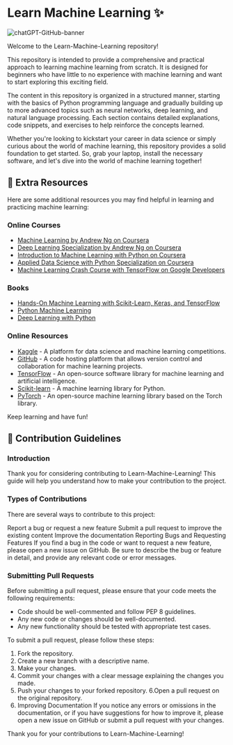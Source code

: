 # Learn Machine Learning ✨

![chatGPT-GitHub-banner](https://user-images.githubusercontent.com/80825073/229536673-07af8232-8ec5-4eae-b153-31b8e2447bb1.jpg)

Welcome to the Learn-Machine-Learning repository!

This repository is intended to provide a comprehensive and practical approach to learning machine learning from scratch. It is designed for beginners who have little to no experience with machine learning and want to start exploring this exciting field.

The content in this repository is organized in a structured manner, starting with the basics of Python programming language and gradually building up to more advanced topics such as neural networks, deep learning, and natural language processing. Each section contains detailed explanations, code snippets, and exercises to help reinforce the concepts learned.

Whether you're looking to kickstart your career in data science or simply curious about the world of machine learning, this repository provides a solid foundation to get started. So, grab your laptop, install the necessary software, and let's dive into the world of machine learning together!

## 📕 Extra Resources

Here are some additional resources you may find helpful in learning and practicing machine learning:

### Online Courses

- [Machine Learning by Andrew Ng on Coursera](https://www.coursera.org/learn/machine-learning)
- [Deep Learning Specialization by Andrew Ng on Coursera](https://www.coursera.org/specializations/deep-learning)
- [Introduction to Machine Learning with Python on Coursera](https://www.coursera.org/learn/machine-learning-with-python)
- [Applied Data Science with Python Specialization on Coursera](https://www.coursera.org/specializations/data-science-python)
- [Machine Learning Crash Course with TensorFlow on Google Developers](https://developers.google.com/machine-learning/crash-course)

### Books

- [Hands-On Machine Learning with Scikit-Learn, Keras, and TensorFlow](https://www.oreilly.com/library/view/hands-on-machine-learning/9781492032632/)
- [Python Machine Learning](https://www.packtpub.com/product/python-machine-learning/9781783555130)
- [Deep Learning with Python](https://www.manning.com/books/deep-learning-with-python)

### Online Resources

- [Kaggle](https://www.kaggle.com/) - A platform for data science and machine learning competitions.
- [GitHub](https://github.com/) - A code hosting platform that allows version control and collaboration for machine learning projects.
- [TensorFlow](https://www.tensorflow.org/) - An open-source software library for machine learning and artificial intelligence.
- [Scikit-learn](https://scikit-learn.org/) - A machine learning library for Python.
- [PyTorch](https://pytorch.org/) - An open-source machine learning library based on the Torch library.

Keep learning and have fun!

## 🤝 Contribution Guidelines
### Introduction
Thank you for considering contributing to Learn-Machine-Learning! This guide will help you understand how to make your contribution to the project.

### Types of Contributions
There are several ways to contribute to this project:

Report a bug or request a new feature
Submit a pull request to improve the existing content
Improve the documentation
Reporting Bugs and Requesting Features
If you find a bug in the code or want to request a new feature, please open a new issue on GitHub. Be sure to describe the bug or feature in detail, and provide any relevant code or error messages.

### Submitting Pull Requests
Before submitting a pull request, please ensure that your code meets the following requirements:

- Code should be well-commented and follow PEP 8 guidelines.
- Any new code or changes should be well-documented.
- Any new functionality should be tested with appropriate test cases.

To submit a pull request, please follow these steps:

1. Fork the repository.
2. Create a new branch with a descriptive name.
3. Make your changes.
4. Commit your changes with a clear message explaining the changes you made.
5. Push your changes to your forked repository.
6.Open a pull request on the original repository.
7. Improving Documentation
If you notice any errors or omissions in the documentation, or if you have suggestions for how to improve it, please open a new issue on GitHub or submit a pull request with your changes.

Thank you for your contributions to Learn-Machine-Learning!
